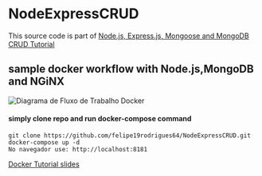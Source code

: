 # NodeExpressCRUD

This source code is part of [Node.js, Express.js, Mongoose and MongoDB CRUD Tutorial](https://www.djamware.com/post/58b27ce080aca72c54645983/how-to-create-nodejs-expressjs-and-mongodb-crud-web-application)


## sample docker workflow with Node.js,MongoDB and NGiNX

![](https://github.com/felipe19rodrigues64/NodeExpressCRUD/upload/master/sample_docker_workflow_diagram.png "Diagrama de Fluxo de Trabalho Docker")

#### simply clone repo and run docker-compose command

```
git clone https://github.com/felipe19rodrigues64/NodeExpressCRUD.git
docker-compose up -d
No navegador use: http://localhost:8181
```

[Docker Tutorial slides](https://goo.gl/3mBvb5)

